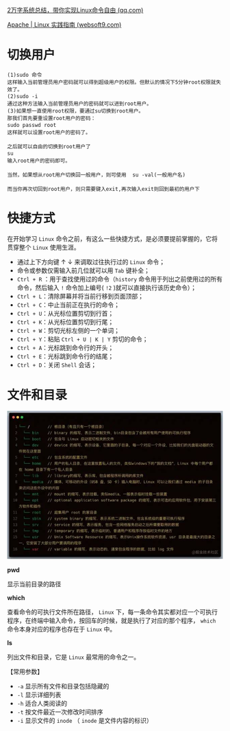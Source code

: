 [2万字系统总结，带你实现Linux命令自由 (qq.com)](https://mp.weixin.qq.com/s/3v2mS73UVOywFhuMXZzbeg)

[Apache | Linux 实践指南 (websoft9.com)](https://support.websoft9.com/docs/linux/zh/webs-apache.html#配置说明)

# 切换用户

```shell
(1)sudo 命令  
这样输入当前管理员用户密码就可以得到超级用户的权限。但默认的情况下5分钟root权限就失效了。
(2)sudo -i
通过这种方法输入当前管理员用户的密码就可以进到root用户。
(3)如果想一直使用root权限，要通过su切换到root用户。
那我们首先要重设置root用户的密码：
sudo passwd root
这样就可以设置root用户的密码了。

之后就可以自由的切换到root用户了
su
输入root用户的密码即可。

当然，如果想从root用户切换回一般用户，则可使用  su -val(一般用户名)

而当你再次切回到root用户，则只需要键入exit,再次输入exit则回到最初的用户下
```

# 快捷方式

在开始学习 `Linux` 命令之前，有这么一些快捷方式，是必须要提前掌握的，它将贯穿整个 `Linux` 使用生涯。

- 通过上下方向键 ↑ ↓ 来调取过往执行过的 `Linux` 命令；
- 命令或参数仅需输入前几位就可以用 `Tab` 键补全；
- `Ctrl + R` ：用于查找使用过的命令（`history` 命令用于列出之前使用过的所有命令，然后输入 `!` 命令加上编号( `!2` )就可以直接执行该历史命令）；
- `Ctrl + L`：清除屏幕并将当前行移到页面顶部；
- `Ctrl + C`：中止当前正在执行的命令；
- `Ctrl + U`：从光标位置剪切到行首；
- `Ctrl + K`：从光标位置剪切到行尾；
- `Ctrl + W`：剪切光标左侧的一个单词；
- `Ctrl + Y`：粘贴 `Ctrl + U | K | Y` 剪切的命令；
- `Ctrl + A`：光标跳到命令行的开头；
- `Ctrl + E`：光标跳到命令行的结尾；
- `Ctrl + D`：关闭 `Shell` 会话；



# 文件和目录

![图片](../img/640.jpeg)

**pwd**

显示当前目录的路径

**which**

查看命令的可执行文件所在路径， `Linux` 下，每一条命令其实都对应一个可执行程序，在终端中输入命令，按回车的时候，就是执行了对应的那个程序， `which` 命令本身对应的程序也存在于 `Linux` 中。

**ls**

列出文件和目录，它是 `Linux` 最常用的命令之一。

【常用参数】

- `-a` 显示所有文件和目录包括隐藏的
- `-l` 显示详细列表
- `-h` 适合人类阅读的
- `-t` 按文件最近一次修改时间排序
- `-i` 显示文件的 `inode` （ `inode` 是文件内容的标识）
